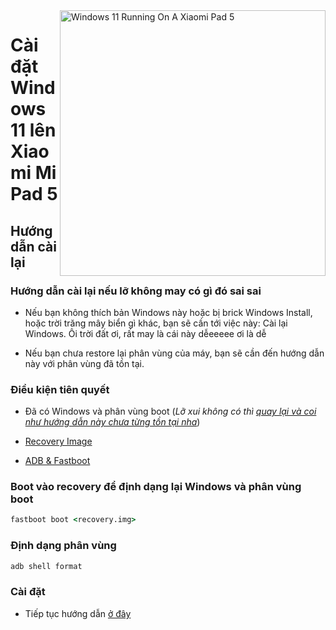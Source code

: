 <img align="right" src="https://raw.githubusercontent.com/erdilS/Port-Windows-11-Xiaomi-Pad-5/main/nabu.png" width="425" alt="Windows 11 Running On A Xiaomi Pad 5">


# Cài đặt Windows 11 lên Xiaomi Mi Pad 5

## Hướng dẫn cài lại

### Hướng dẫn cài lại nếu lỡ không may có gì đó sai sai

- Nếu bạn không thích bản Windows này hoặc bị brick Windows Install, hoặc trời trăng mây biển gì khác, bạn sẽ cần tới việc này: Cài lại Windows. Ôi trời đất ơi, rất may là cái này dễeeeee ơi là dễ

- Nếu bạn chưa restore lại phân vùng của máy, bạn sẽ cần đến hướng dẫn này với phân vùng đã tồn tại.

### Điều kiện tiên quyết

- Đã có Windows và phân vùng boot (*Lỡ xui không có thì [quay lại và coi như hướng dẫn này chưa từng tồn tại nha](/guide/Vietnamese/1-partition-vi.md)*)

- [Recovery Image](../../../../releases/tag/1.0)

- [ADB & Fastboot](https://developer.android.com/studio/releases/platform-tools)


### Boot vào recovery để định dạng lại Windows và phân vùng boot

```cmd
fastboot boot <recovery.img>
```
### Định dạng phân vùng

```cmd
adb shell format
```


### Cài đặt

- Tiếp tục hướng dẫn [ở đây](/guide/Vietnamese/2-install-vi.md#Thực-thi-msc-script)
